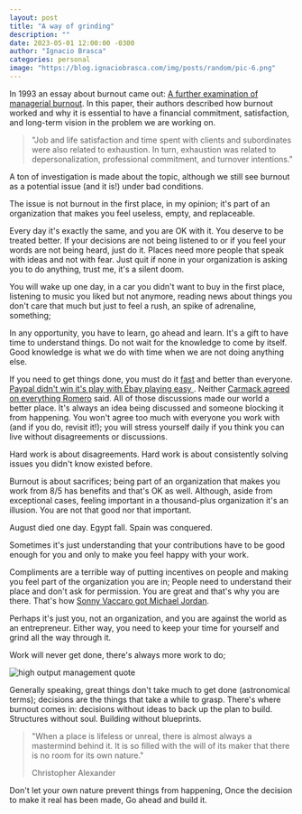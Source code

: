 ```yaml
---
layout: post
title: "A way of grinding"
description: ""
date: 2023-05-01 12:00:00 -0300
author: "Ignacio Brasca"
categories: personal
image: "https://blog.ignaciobrasca.com/img/posts/random/pic-6.png"
---
```

In 1993 an essay about burnout came out: [A further examination of managerial burnout](https://onlinelibrary.wiley.com/doi/10.1002/job.4030140103). In this paper, their authors described how burnout worked and why it is essential to have a financial commitment, satisfaction, and long-term vision in the problem we are working on.

> "Job and life satisfaction and time spent with clients and subordinates were also related to exhaustion. In turn, exhaustion was related to depersonalization, professional commitment, and turnover intentions."

A ton of investigation is made about the topic, although we still see burnout as a potential issue (and it is!) under bad conditions.

The issue is not burnout in the first place, in my opinion; it's part of an organization that makes you feel useless, empty, and replaceable. 

Every day it's exactly the same, and you are OK with it. You deserve to be treated better. If your decisions are not being listened to or if you feel your words are not being heard, just do it. Places need more people that speak with ideas and not with fear. Just quit if none in your organization is asking you to do anything, trust me, it's a silent doom. 

You will wake up one day, in a car you didn't want to buy in the first place, listening to music you liked but not anymore, reading news about things you don't care that much but just to feel a rush, an spike of adrenaline, something; 

In any opportunity, you have to learn, go ahead and learn. It's a gift to have time to understand things. Do not wait for the knowledge to come by itself. Good knowledge is what we do with time when we are not doing anything else.  

If you need to get things done, you must do it [fast](https://patrickcollison.com/fast) and better than everyone. [Paypal didn't win it's play with Ebay playing easy ](https://www.amazon.com/PayPal-Wars-Battles-Media-Planet/dp/1936488590). Neither [Carmack agreed on everything Romero](https://en.wikipedia.org/wiki/Masters_of_Doom) said. All of those discussions made our world a better place. It's always an idea being discussed and someone blocking it from happening. You won't agree too much with everyone you work with (and if you do, revisit it!); you will stress yourself daily if you think you can live without disagreements or discussions.

Hard work is about disagreements. 
Hard work is about consistently solving issues you didn't know existed before.

Burnout is about sacrifices; being part of an organization that makes you work from 8/5 has benefits and that's OK as well. Although, aside from exceptional cases, feeling important in a thousand-plus organization it's an illusion. You are not that good nor that important. 

August died one day.
Egypt fall.
Spain was conquered. 

Sometimes it's just understanding that your contributions have to be good enough for you and only to make you feel happy with your work. 

Compliments are a terrible way of putting incentives on people and making you feel part of the organization you are in; People need to understand their place and don't ask for permission. You are great and that's why you are there. That's how [Sonny Vaccaro got Michael Jordan](https://en.wikipedia.org/wiki/Sonny_Vaccaro).

Perhaps it's just you, not an organization, and you are against the world as an entrepreneur. Either way, you need to keep your time for yourself and grind all the way through it.

Work will never get done, there's always more work to do;

![high output management quote](https://blog.ignaciobrasca.com/img/posts/random/pic-7.jpeg)

Generally speaking, great things don't take much to get done (astronomical terms); decisions are the things that take a while to grasp. There's where burnout comes in: decisions without ideas to back up the plan to build. Structures without soul. Building without blueprints.

> "When a place is lifeless or unreal, there is almost always a mastermind behind it. It is so filled with the will of its maker that there is no room for its own nature."
> 
> Christopher Alexander

Don't let your own nature prevent things from happening,
Once the decision to make it real has been made,
Go ahead and build it.